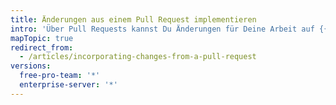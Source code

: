 ```yaml
---
title: Änderungen aus einem Pull Request implementieren
intro: 'Über Pull Requests kannst Du Änderungen für Deine Arbeit auf {{ site.data.variables.product.product_name }} vorschlagen. Erfahre, wie Du Pull Requests erstellst, verwaltest und zusammenführst.'
mapTopic: true
redirect_from:
  - /articles/incorporating-changes-from-a-pull-request
versions:
  free-pro-team: '*'
  enterprise-server: '*'
---
```


